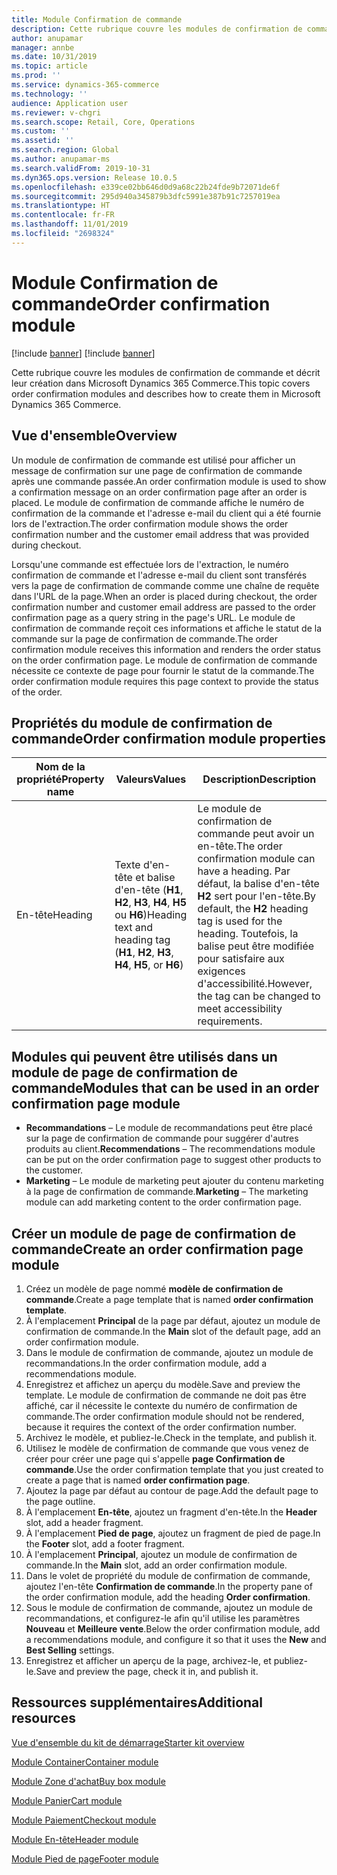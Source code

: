 ```yaml
---
title: Module Confirmation de commande
description: Cette rubrique couvre les modules de confirmation de commande et décrit leur création dans Microsoft Dynamics 365 Commerce.
author: anupamar
manager: annbe
ms.date: 10/31/2019
ms.topic: article
ms.prod: ''
ms.service: dynamics-365-commerce
ms.technology: ''
audience: Application user
ms.reviewer: v-chgri
ms.search.scope: Retail, Core, Operations
ms.custom: ''
ms.assetid: ''
ms.search.region: Global
ms.author: anupamar-ms
ms.search.validFrom: 2019-10-31
ms.dyn365.ops.version: Release 10.0.5
ms.openlocfilehash: e339ce02bb646d0d9a68c22b24fde9b72071de6f
ms.sourcegitcommit: 295d940a345879b3dfc5991e387b91c7257019ea
ms.translationtype: HT
ms.contentlocale: fr-FR
ms.lasthandoff: 11/01/2019
ms.locfileid: "2698324"
---
```

# <a name="order-confirmation-module"></a><span data-ttu-id="e1e4b-103">Module Confirmation de commande</span><span class="sxs-lookup"><span data-stu-id="e1e4b-103">Order confirmation module</span></span>

[!include [banner](includes/preview-banner.md)]
[!include [banner](includes/banner.md)]

<span data-ttu-id="e1e4b-104">Cette rubrique couvre les modules de confirmation de commande et décrit leur création dans Microsoft Dynamics 365 Commerce.</span><span class="sxs-lookup"><span data-stu-id="e1e4b-104">This topic covers order confirmation modules and describes how to create them in Microsoft Dynamics 365 Commerce.</span></span>

## <a name="overview"></a><span data-ttu-id="e1e4b-105">Vue d'ensemble</span><span class="sxs-lookup"><span data-stu-id="e1e4b-105">Overview</span></span>

<span data-ttu-id="e1e4b-106">Un module de confirmation de commande est utilisé pour afficher un message de confirmation sur une page de confirmation de commande après une commande passée.</span><span class="sxs-lookup"><span data-stu-id="e1e4b-106">An order confirmation module is used to show a confirmation message on an order confirmation page after an order is placed.</span></span> <span data-ttu-id="e1e4b-107">Le module de confirmation de commande affiche le numéro de confirmation de la commande et l'adresse e-mail du client qui a été fournie lors de l'extraction.</span><span class="sxs-lookup"><span data-stu-id="e1e4b-107">The order confirmation module shows the order confirmation number and the customer email address that was provided during checkout.</span></span>

<span data-ttu-id="e1e4b-108">Lorsqu'une commande est effectuée lors de l'extraction, le numéro confirmation de commande et l'adresse e-mail du client sont transférés vers la page de confirmation de commande comme une chaîne de requête dans l'URL de la page.</span><span class="sxs-lookup"><span data-stu-id="e1e4b-108">When an order is placed during checkout, the order confirmation number and customer email address are passed to the order confirmation page as a query string in the page's URL.</span></span> <span data-ttu-id="e1e4b-109">Le module de confirmation de commande reçoit ces informations et affiche le statut de la commande sur la page de confirmation de commande.</span><span class="sxs-lookup"><span data-stu-id="e1e4b-109">The order confirmation module receives this information and renders the order status on the order confirmation page.</span></span> <span data-ttu-id="e1e4b-110">Le module de confirmation de commande nécessite ce contexte de page pour fournir le statut de la commande.</span><span class="sxs-lookup"><span data-stu-id="e1e4b-110">The order confirmation module requires this page context to provide the status of the order.</span></span>

## <a name="order-confirmation-module-properties"></a><span data-ttu-id="e1e4b-111">Propriétés du module de confirmation de commande</span><span class="sxs-lookup"><span data-stu-id="e1e4b-111">Order confirmation module properties</span></span>

| <span data-ttu-id="e1e4b-112">Nom de la propriété</span><span class="sxs-lookup"><span data-stu-id="e1e4b-112">Property name</span></span> | <span data-ttu-id="e1e4b-113">Valeurs</span><span class="sxs-lookup"><span data-stu-id="e1e4b-113">Values</span></span> | <span data-ttu-id="e1e4b-114">Description</span><span class="sxs-lookup"><span data-stu-id="e1e4b-114">Description</span></span> |
|---------------|--------|-------------|
| <span data-ttu-id="e1e4b-115">En-tête</span><span class="sxs-lookup"><span data-stu-id="e1e4b-115">Heading</span></span>       | <span data-ttu-id="e1e4b-116">Texte d'en-tête et balise d'en-tête (**H1**, **H2**, **H3**, **H4**, **H5** ou **H6**)</span><span class="sxs-lookup"><span data-stu-id="e1e4b-116">Heading text and heading tag (**H1**, **H2**, **H3**, **H4**, **H5**, or **H6**)</span></span> | <span data-ttu-id="e1e4b-117">Le module de confirmation de commande peut avoir un en-tête.</span><span class="sxs-lookup"><span data-stu-id="e1e4b-117">The order confirmation module can have a heading.</span></span> <span data-ttu-id="e1e4b-118">Par défaut, la balise d'en-tête **H2** sert pour l'en-tête.</span><span class="sxs-lookup"><span data-stu-id="e1e4b-118">By default, the **H2** heading tag is used for the heading.</span></span> <span data-ttu-id="e1e4b-119">Toutefois, la balise peut être modifiée pour satisfaire aux exigences d'accessibilité.</span><span class="sxs-lookup"><span data-stu-id="e1e4b-119">However, the tag can be changed to meet accessibility requirements.</span></span> |

## <a name="modules-that-can-be-used-in-an-order-confirmation-page-module"></a><span data-ttu-id="e1e4b-120">Modules qui peuvent être utilisés dans un module de page de confirmation de commande</span><span class="sxs-lookup"><span data-stu-id="e1e4b-120">Modules that can be used in an order confirmation page module</span></span> 

- <span data-ttu-id="e1e4b-121">**Recommandations** – Le module de recommandations peut être placé sur la page de confirmation de commande pour suggérer d'autres produits au client.</span><span class="sxs-lookup"><span data-stu-id="e1e4b-121">**Recommendations** – The recommendations module can be put on the order confirmation page to suggest other products to the customer.</span></span>
- <span data-ttu-id="e1e4b-122">**Marketing** – Le module de marketing peut ajouter du contenu marketing à la page de confirmation de commande.</span><span class="sxs-lookup"><span data-stu-id="e1e4b-122">**Marketing** – The marketing module can add marketing content to the order confirmation page.</span></span>

## <a name="create-an-order-confirmation-page-module"></a><span data-ttu-id="e1e4b-123">Créer un module de page de confirmation de commande</span><span class="sxs-lookup"><span data-stu-id="e1e4b-123">Create an order confirmation page module</span></span>

1. <span data-ttu-id="e1e4b-124">Créez un modèle de page nommé **modèle de confirmation de commande**.</span><span class="sxs-lookup"><span data-stu-id="e1e4b-124">Create a page template that is named **order confirmation template**.</span></span>
1. <span data-ttu-id="e1e4b-125">À l'emplacement **Principal** de la page par défaut, ajoutez un module de confirmation de commande.</span><span class="sxs-lookup"><span data-stu-id="e1e4b-125">In the **Main** slot of the default page, add an order confirmation module.</span></span>
1. <span data-ttu-id="e1e4b-126">Dans le module de confirmation de commande, ajoutez un module de recommandations.</span><span class="sxs-lookup"><span data-stu-id="e1e4b-126">In the order confirmation module, add a recommendations module.</span></span>
1. <span data-ttu-id="e1e4b-127">Enregistrez et affichez un aperçu du modèle.</span><span class="sxs-lookup"><span data-stu-id="e1e4b-127">Save and preview the template.</span></span> <span data-ttu-id="e1e4b-128">Le module de confirmation de commande ne doit pas être affiché, car il nécessite le contexte du numéro de confirmation de commande.</span><span class="sxs-lookup"><span data-stu-id="e1e4b-128">The order confirmation module should not be rendered, because it requires the context of the order confirmation number.</span></span>
1. <span data-ttu-id="e1e4b-129">Archivez le modèle, et publiez-le.</span><span class="sxs-lookup"><span data-stu-id="e1e4b-129">Check in the template, and publish it.</span></span>
1. <span data-ttu-id="e1e4b-130">Utilisez le modèle de confirmation de commande que vous venez de créer pour créer une page qui s'appelle **page Confirmation de commande**.</span><span class="sxs-lookup"><span data-stu-id="e1e4b-130">Use the order confirmation template that you just created to create a page that is named **order confirmation page**.</span></span>
1. <span data-ttu-id="e1e4b-131">Ajoutez la page par défaut au contour de page.</span><span class="sxs-lookup"><span data-stu-id="e1e4b-131">Add the default page to the page outline.</span></span>
1. <span data-ttu-id="e1e4b-132">À l'emplacement **En-tête**, ajoutez un fragment d'en-tête.</span><span class="sxs-lookup"><span data-stu-id="e1e4b-132">In the **Header** slot, add a header fragment.</span></span>
1. <span data-ttu-id="e1e4b-133">À l'emplacement **Pied de page**, ajoutez un fragment de pied de page.</span><span class="sxs-lookup"><span data-stu-id="e1e4b-133">In the **Footer** slot, add a footer fragment.</span></span>
1. <span data-ttu-id="e1e4b-134">À l'emplacement **Principal**, ajoutez un module de confirmation de commande.</span><span class="sxs-lookup"><span data-stu-id="e1e4b-134">In the **Main** slot, add an order confirmation module.</span></span>
1. <span data-ttu-id="e1e4b-135">Dans le volet de propriété du module de confirmation de commande, ajoutez l'en-tête **Confirmation de commande**.</span><span class="sxs-lookup"><span data-stu-id="e1e4b-135">In the property pane of the order confirmation module, add the heading **Order confirmation**.</span></span>
1. <span data-ttu-id="e1e4b-136">Sous le module de confirmation de commande, ajoutez un module de recommandations, et configurez-le afin qu'il utilise les paramètres **Nouveau** et **Meilleure vente**.</span><span class="sxs-lookup"><span data-stu-id="e1e4b-136">Below the order confirmation module, add a recommendations module, and configure it so that it uses the **New** and **Best Selling** settings.</span></span>
1. <span data-ttu-id="e1e4b-137">Enregistrez et afficher un aperçu de la page, archivez-le, et publiez-le.</span><span class="sxs-lookup"><span data-stu-id="e1e4b-137">Save and preview the page, check it in, and publish it.</span></span>

## <a name="additional-resources"></a><span data-ttu-id="e1e4b-138">Ressources supplémentaires</span><span class="sxs-lookup"><span data-stu-id="e1e4b-138">Additional resources</span></span>

[<span data-ttu-id="e1e4b-139">Vue d'ensemble du kit de démarrage</span><span class="sxs-lookup"><span data-stu-id="e1e4b-139">Starter kit overview</span></span>](starter-kit-overview.md)

[<span data-ttu-id="e1e4b-140">Module Container</span><span class="sxs-lookup"><span data-stu-id="e1e4b-140">Container module</span></span>](add-container-module.md)

[<span data-ttu-id="e1e4b-141">Module Zone d'achat</span><span class="sxs-lookup"><span data-stu-id="e1e4b-141">Buy box module</span></span>](add-buy-box.md)

[<span data-ttu-id="e1e4b-142">Module Panier</span><span class="sxs-lookup"><span data-stu-id="e1e4b-142">Cart module</span></span>](add-cart-module.md)

[<span data-ttu-id="e1e4b-143">Module Paiement</span><span class="sxs-lookup"><span data-stu-id="e1e4b-143">Checkout module</span></span>](add-checkout-module.md)

[<span data-ttu-id="e1e4b-144">Module En-tête</span><span class="sxs-lookup"><span data-stu-id="e1e4b-144">Header module</span></span>](author-header-module.md)

[<span data-ttu-id="e1e4b-145">Module Pied de page</span><span class="sxs-lookup"><span data-stu-id="e1e4b-145">Footer module</span></span>](author-footer-module.md)
